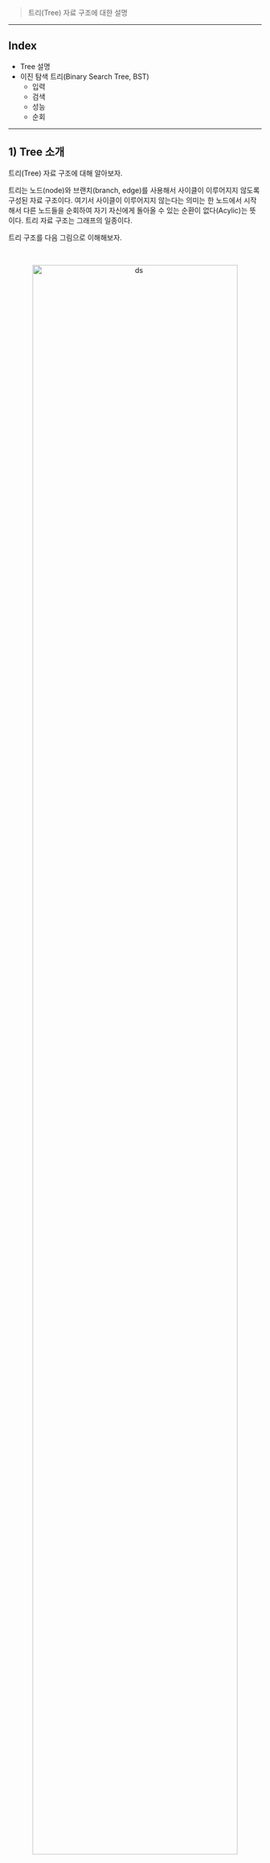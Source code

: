 > 트리(Tree) 자료 구조에 대한 설명

---

## Index

* Tree 설명
* 이진 탐색 트리(Binary Search Tree, BST)
  * 입력
  * 검색
  * 성능
  * 순회


---

## 1) Tree 소개

 트리(Tree) 자료 구조에 대해 알아보자.

트리는 노드(node)와 브랜치(branch, edge)를 사용해서 사이클이 이루어지지 않도록 구성된 자료 구조이다. 여기서 사이클이 이루어지지 않는다는 의미는 한 노드에서 시작해서 다른 노드들을 순회하여 자기 자신에게 돌아올 수 있는 순환이 없다(Acylic)는 뜻이다. 트리 자료 구조는 그래프의 일종이다.

트리 구조를 다음 그림으로 이해해보자.

<br>

<p align="center">   <img src="img/tree1.png" alt="ds" style="width: 90%;"> </p>

* 노드(node) : 데이터를 저장하는 기본 요소
* 루트 노트(root node) : 트리의 가장 최상위 노드
* 단말 노드(leaf node) : 자식이 없는 노드
* 보조 트리(subtree) : 전체 트리에 속하는 일부 트리. 트리의 하위 집합으로 표현하기도 한다.
* 각 레벨(level)은 트리의 깊이를 나타낸다

<br>

트리 구조에 대한 설명을 더 하자면, 자식이 2개 까지 올 수 있는 트리를 `이진 트리(binary tree)`라고 한다. 자식 n개 까지 오면 `n진 트리`가 되지만, 보통 `이진 트리`를 가장 많이 사용한다. 이런 트리 구조는 많은 경우 탐색(검색), 정렬 알고리즘의 구현이나 위해서 사용된다. (그렇다고 탐색과 정렬만 할 수 있다는 뜻은 아니다!)

대표적인 `이진 트리`의 종류에는 다음이 있다.

* 이진 탐색 트리(BST, Binary Search Tree)
* 균형 이진 탐색 트리(Balanced Binary Search Tree)
  * AVL 트리
  * Red-Black 트리 : 자바 컬렉션의 `TreeSet`이 사용한다
* B-Tree : 데이터베이스 인덱싱에 사용
* Heap : 우선순위 큐를 구현하기 위해 사용 가능 

<br>

---

## 2) 이진 탐색 트리(BST)

### 2.1 이진 탐색 트리 입력

이진 탐색 트리(BST)의 원리를 자세히 알아보기 전에 간단하게 설명하자면 부모 노드의 왼쪽 자식 노드에 더 작은 값을 넣고, 오른쪽 자식 노드에 더 큰 값을 넣는 방식으로 진행된다.

이제 부터 자세한 원리를 알아보자.

<br>

위에서도 설명했듯이 트리는 기본적으로 노드로 이루어져있다.

```java
class Node {
  Object item;
  Node left;
  Node right;
}
```

* 각 노드는 왼쪽, 오른쪽 노드를 알고 있다
* 자바의 `LinkedList` 구현 처럼 각 노드의 참조를 통해 연결되어 있다

<br>

이진 탐색 트리의 핵심은 데이터 입력 시점에 정렬해서 보관한다는 점이다. 이때 데이터의 입력은 루트 노드 부터 시작해서, 부모 노드의 기준으로 작으면 왼쪽 자식 노드에 보관하고, 크면 오른쪽 자식 노드에 보관하면 된다.

데이터를 `21, 28, 14, 32 ...` 으로 계속 입력한다고 가정해보자.

<br>

<p align="center">   <img src="img/tree2.png" alt="ds" style="width: 90%;"> </p>

* 루트 노드 `21`에 비해 `28`이 크기 때문에 `28`을 오른쪽 자식 노드에 보관
* `14`는 위에서 부터 시작해서 `21` 보다 작기 때문에 왼쪽 자식 노드에 보관
* `32` > `21` : 오른쪽 서브 트리로 이동, 레벨 1 증가 → `32` > `28` : 오른쪽 자식 노드에 보관

<br>

글로 이해하기 어려울 수 있기 때문에 다음 애니메이션으로 데이터가 입력되는 과정을 살펴보자.

<br>

<p align="center">   <img src="https://www.mathwarehouse.com/programming/images/binary-search-tree/binary-search-tree-insertion-animation.gif" alt="ds" style="width: 60%;"> </p>

<p align='center'>https://www.mathwarehouse.com/programming/gifs/binary-search-tree.php</p>

<br>

---

### 2.2 이진 탐색 트리 검색

이번에는 이진 탐색 트리에서 특정 값을 검색하는 방법을 다음 그림을 통해 알아보자.

`27`이라는 값을 찾는다고 가정하자.

<br>

<p align="center">   <img src="img/tree3.png" alt="ds" style="width: 100%;"> </p>

* `27`을 루트 노드 `21`과 비교. `21` < `27` 이므로 오른쪽 서브 트리 탐색
* `28` > `27` 이므로 왼쪽 서브 트리 탐색
* `25` < `27`이므로 오른쪽 서브 트리 탐색
* `27`과 같기 때문에 `27` 찾기 완료!

<br>

애니메이션으로 살펴보자.

<br>

<p align="center">   <img src="https://www.mathwarehouse.com/programming/images/binary-search-tree/binary-search-tree-sorted-array-animation.gif" alt="ds" style="width: 60%;"> </p>

<p align='center'>https://www.mathwarehouse.com/programming/gifs/binary-search-tree.php</p>

<br>

위 애니메이션에서도 확인할 수 있듯이 기존 정렬 배열에서는 `11`번의 연산이 필요한것과 달리, 이진 탐색 트리(BST)에서는 `4`번의 연산으로 찾을 수 있다.

이진 탐색 트리의 계산의 핵심은 단계별로 한쪽 서브트리를 탐색하지 않아도 되기 때문에 연산 횟수를 줄일 수 있다.

<br>

---

### 2.3 이진 탐색 트리의 성능

이진 탐색 트리의 검색/삽입/삭제의 평균 성능은 `O(logn)`이다. 검색 과정에서 탐색할 노드의 수가 줄어드는 과정을 숫자로 표현해보자.

총 64개의 데이터가 있다고 가정하자.

* 64 → 32 → 16 → 8 → 4 → 2 → 1 : 트리를 절반씩 날려가며, 총 6번의 연산으로 최종 노드 도달 가능
* 이것을 $log_2(n)$으로 표현할 수 있다

<br>

이렇기 때문에 이진 탐색 트리의 주요 작업의 평균 성능은 `O(logn)`으로 표현할 수 있다. 그러나 최악의 경우 이진 탐색 트리의 성능은 어떨까?

이진 탐색 트리의 성능이 최악인 경우는, 데이터가 계속 한쪽으로 치우쳐져서 마치 연결 리스트와 같은 구조를 가질 때 나타난다. 

다음 애니메이션으로 살펴보자.

<br>

<p align="center">   <img src="https://www.mathwarehouse.com/programming/images/binary-search-tree/binary-search-tree-degenerating-demo-animation.gif" alt="ds" style="width: 55%;"> </p>

<p align='center'>https://www.mathwarehouse.com/programming/gifs/binary-search-tree.php</p>

<br>

위의 경우 처럼 마치 배열 처럼 한줄을 이루게 되면, 성능은 최악의 경우 `O(n)`을 가지게 된다.

이런 문제를 해결하기 위해서 AVL 트리, Red-Black 트리와 같은 균형 이진 탐색 트리(Balanced Binary Search Tree)가 등장한다. 실제로 자바 `TreeSet` 컬렉션은 Red-Black 트리로 구현되어 있다.

<br>

---

### 2.4 이진 탐색 트리 순회

이진 탐색 트리의 핵심은 데이터의 값을 기준으로 정렬해서 보관한다는 점이다. 이 때문에 정렬된 순서로 트리를 순회할 수 있다.

이진 탐색 트리의 경우 중위 순회(Inorder Traverse)를 사용한다. 이진 탐색 트리 특성상 노드를 오름차순으로 순회할 수 있다.

그림으로 살펴보자.

<br>

<p align="center">   <img src="img/tree4.png" alt="ds" style="width: 100%;"> </p>

* 루트 노드 `21`을 기준 왼쪽 서브트리 방문
  * `14` 기준으로 왼쪽 서브트리 방문
    * `11` 기준으로 왼쪽 서브트리 방문
      * `5` 출력
    * `11` 출력
    * `11` 기준으로 오른쪽 서브트리 방문
      * `12` 출력
  * `14` 출력
  * `14` 기준으로 오른쪽 서브트리 방문
    * `18` 기준으로 왼쪽 서브트리 방문
      * `15` 출력
    * `18` 출력
    * `18` 기준으로 오른쪽 서브트리 방문
      * `19` 출력
* `21` 출력
* `21` 기준으로 오른쪽 서브트리 방문
* 이하 반복

<br>

---

## Reference

1. [https://www.geeksforgeeks.org/tree-meaning-in-dsa/](https://www.geeksforgeeks.org/tree-meaning-in-dsa/)
1. [https://www.mathwarehouse.com/programming/gifs/binary-search-tree.php#binary-search-tree-insertion-node](https://www.mathwarehouse.com/programming/gifs/binary-search-tree.php#binary-search-tree-insertion-node)